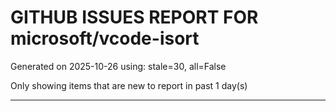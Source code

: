 
# GITHUB ISSUES REPORT FOR microsoft/vcode-isort


Generated on 2025-10-26 using: stale=30, all=False


Only showing items that are new to report in past 1 day(s)


---




















